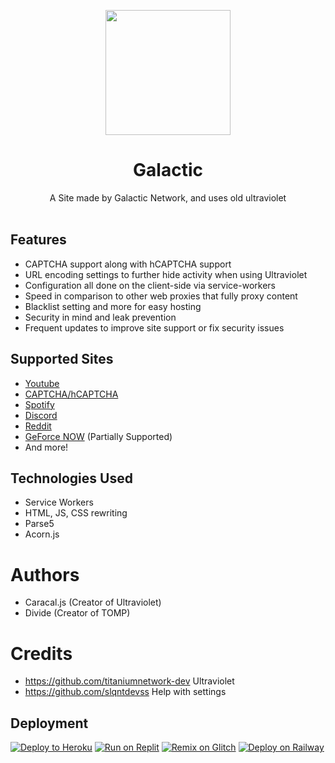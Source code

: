<p align="center"><img src="https://raw.githubusercontent.com/GalacticNetwork/Galactic/main/static/logo.png" height="200">
</p>

<h1 align="center">Galactic</h1>

<p align="center">A Site made by Galactic Network, and uses old ultraviolet<br><br></p>

## Features
- CAPTCHA support along with hCAPTCHA support
- URL encoding settings to further hide activity when using Ultraviolet
- Configuration all done on the client-side via service-workers
- Speed in comparison to other web proxies that fully proxy content
- Blacklist setting and more for easy hosting
- Security in mind and leak prevention
- Frequent updates to improve site support or fix security issues

## Supported Sites
- [Youtube](https://www.youtube.com)
- [CAPTCHA/hCAPTCHA](https://www.captcha.net)
- [Spotify](https://spotify.com)
- [Discord](https://discord.com)
- [Reddit](https://reddit.com)
- [GeForce NOW](https://play.geforcenow.com/) (Partially Supported)
- And more!

## Technologies Used
- Service Workers
- HTML, JS, CSS rewriting
- Parse5
- Acorn.js

# Authors

- Caracal.js (Creator of Ultraviolet)
- Divide (Creator of TOMP)

# Credits
- https://github.com/titaniumnetwork-dev Ultraviolet
- https://github.com/slqntdevss Help with settings
## Deployment
<a target="_blank" href="https://heroku.com/deploy/?template=https://github.com/GalacticNetwork/Galactic"><img alt="Deploy to Heroku" src="https://binbashbanana.github.io/deploy-buttons/buttons/remade/heroku.svg"></a>
<a target="_blank" href="https://replit.com/github/GalacticNetwork/Galactic"><img alt="Run on Replit" src="https://binbashbanana.github.io/deploy-buttons/buttons/remade/replit.svg"></a>
<a target="_blank" href="https://glitch.com/edit/#!/import/git?url=https://github.com/GalacticNetwork/Galactic"><img alt="Remix on Glitch" src="https://binbashbanana.github.io/deploy-buttons/buttons/remade/glitch.svg"></a>
[![Deploy on Railway](https://binbashbanana.github.io/deploy-buttons/buttons/remade/railway.svg)](https://github.com/GalacticNetwork/Galactic/blob/main/railway.md)
